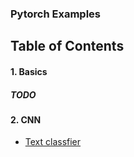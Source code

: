### Pytorch Examples

## Table of Contents

#### 1. Basics
##### TODO

#### 2. CNN
* [Text classfier](https://github.com/ne7ermore/torch_light/tree/master/cnn_text_classfier)
